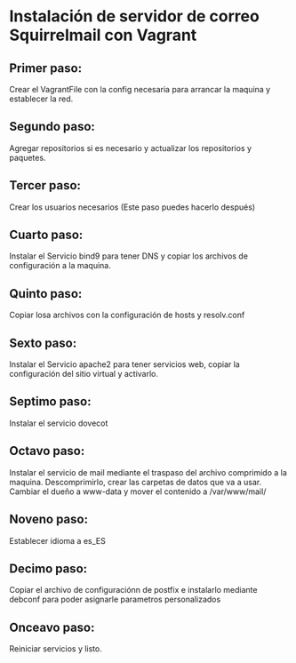# Instalación de servidor de correo Squirrelmail con Vagrant

## Primer paso:

Crear el VagrantFile con la config necesaria para arrancar la maquina y establecer la red.

## Segundo paso:

Agregar repositorios si es necesario y actualizar los repositorios y paquetes.

## Tercer paso:

Crear los usuarios necesarios (Este paso puedes hacerlo después)

## Cuarto paso:

Instalar el Servicio bind9 para tener DNS y copiar los archivos de configuración a la maquina.

## Quinto paso:

Copiar losa archivos con la configuración de hosts y resolv.conf

## Sexto paso:

Instalar el Servicio apache2 para tener servicios web, copiar la configuración del sitio virtual y activarlo.

## Septimo paso:

Instalar el servicio dovecot

## Octavo paso:

Instalar el servicio de mail mediante el traspaso del archivo comprimido a la maquina. Descomprimirlo, crear las carpetas de datos que va a usar. Cambiar el dueño a www-data y mover el contenido a /var/www/mail/

## Noveno paso:

Establecer idioma a es_ES

## Decimo paso:

Copiar el archivo de configuraciónn de postfix e instalarlo mediante debconf para poder asignarle parametros personalizados

## Onceavo paso:

Reiniciar servicios y listo.